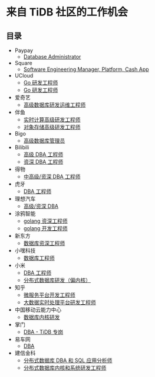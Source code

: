 # 来自 TiDB 社区的工作机会

## 目录


- Paypay
  - [Database Administrator](paypay/dba.md)
- Square
  - [Software Engineering Manager, Platform, Cash App](square/software-engineering-manager.md)
- UCloud
  - [Go 研发工程师](ucloud/go-engineer-paas.md)
  - [Go 研发工程师](ucloud/go-engineer-tidb.md)
- 爱奇艺
  - [高级数据库研发运维工程师](iqiyi/engineer.md)
- 伴鱼
  - [实时计算高级研发工程师](banyu/real-time-computing-senior-engineer.md)
  - [对象存储高级研发工程师](banyu/storage-senior-engineer.md)
- Bigo
  - [高级数据库管理员](bigo/senior-dba.md)
- Bilibili
  - [高级 DBA 工程师](bilibili/dba.md)
  - [资深 DBA 工程师](bilibili/senior-dba.md)
- 得物
  - [中高级/资深 DBA 工程师](dewu/dba.md)
- 虎牙
  - [DBA 工程师](huya/dba.md)
- 理想汽车
  - [高级/资深 DBA](lixiangqiche/dba.md)
- 涂鸦智能
  - [golang 资深工程师](tuyazhineng/senior-golang-engineer.md)
  - [golang 开发工程师](tuyazhineng/golang-engineer.md)
- 新东方
  - [数据库资深工程师](edu/engineer.md)
- 小嘿科技
  - [数据库工程师](xiaoheikeji/engineer.md)
- 小米
  - [DBA 工程师](xiaomi/dba.md)
  - [分布式数据库研发（偏内核）](xiaomi/engineer.md)
- 知乎
  - [微服务平台开发工程师](zhihu/microservice-engineer.md)
  - [大数据实时处理平台研发工程师](zhihu/real-time-engineer.md)
- 中国移动云能力中心
  - [数据库内核研发](chinamobile/engineer.md)
- 掌门
  - [DBA - TiDB 专岗](zhangmen/dba.md)
- 易车网
  - [DBA](yichewang/dba.md)
- 建信金科
  - [分布式数据库 DBA 和 SQL 应用分析师](ccb/dba.md)
  - [分布式数据库内核和系统研发工程师](ccb/engineer.md)
